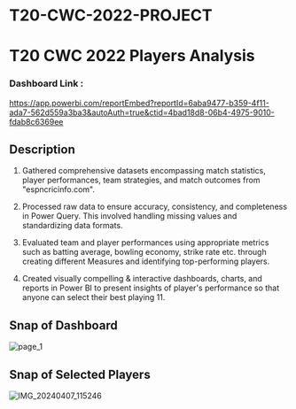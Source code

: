 # T20-CWC-2022-PROJECT
# T20 CWC 2022 Players Analysis 

### Dashboard Link : 
https://app.powerbi.com/reportEmbed?reportId=6aba9477-b359-4f11-ada7-562d559a3ba3&autoAuth=true&ctid=4bad18d8-06b4-4975-9010-fdab8c6369ee

##  Description
1. Gathered comprehensive datasets encompassing match statistics, player performances, team strategies, and match outcomes from "espncricinfo.com".

2. Processed raw data to ensure accuracy, consistency, and completeness in Power Query. This involved handling missing values and standardizing data formats.

3. Evaluated team and player performances using appropriate metrics such as batting average, bowling economy, strike rate etc. through creating different Measures and identifying top-performing players.

4. Created visually compelling & interactive dashboards, charts, and reports in Power BI to present insights of player's performance so that anyone can select their best playing 11.


## Snap of Dashboard
![page_1](https://github.com/somya1196/T20-CWC-2022-PROJECT-/assets/108212411/af2dcbff-f006-4bb5-abac-1c9eaa4bb30e)


## Snap of Selected Players
![IMG_20240407_115246](https://github.com/somya1196/T20-CWC-2022-PROJECT-/assets/108212411/55809704-d22b-4479-9948-1076b17e0000)
